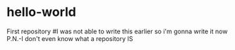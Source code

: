 # hello-world
First repository
#I was not able to write this earlier so i'm gonna write it now
P.N.-I don't even know what a repository IS
